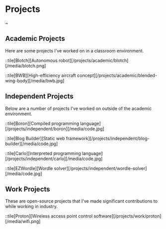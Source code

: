 # Projects

~

## Academic Projects

Here are some projects I've worked on in a classroom environment.

::tile[Blotch][Autonomous robot][/projects/academic/blotch][/media/blotch.png]

::tile[BWB][High-efficiency aircraft concept][/projects/academic/blended-wing-body][/media/bwb.jpg]

## Independent Projects

Below are a number of projects I've worked on outside of the academic environment.

::tile[Boron][Compiled programming language][/projects/independent/boron][/media/code.jpg]

::tile[Blog Builder][Static web framework][/projects/independent/blog-builder][/media/code.jpg]

::tile[Carlo][Interpreted programming language][/projects/independent/carlo][/media/code.jpg]

::tile[EZWordle][Wordle solver][/projects/independent/wordle-solver][/media/code.jpg]

## Work Projects

These are open-source projects that I've made significant contributions to while working in industry.

::tile[Proton][Wireless access point control software][/projects/work/proton][/media/wifi.png]